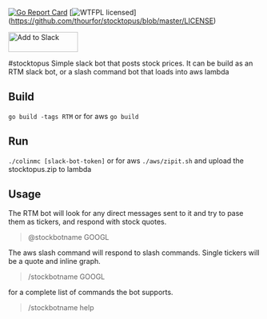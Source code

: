 [![Go Report Card](https://goreportcard.com/badge/github.com/thourfor/stocktopus)](https://goreportcard.com/report/github.com/thourfor/stocktopus)
[![WTFPL licensed](https://img.shields.io/badge/license-WTFPL-blue.svg)]
(https://github.com/thourfor/stocktopus/blob/master/LICENSE)

<a href="https://slack.com/oauth/authorize?scope=commands&client_id=15348769670.121517816146"><img alt="Add to Slack" height="40" width="139" src="https://platform.slack-edge.com/img/add_to_slack.png" srcset="https://platform.slack-edge.com/img/add_to_slack.png 1x, https://platform.slack-edge.com/img/add_to_slack@2x.png 2x" /></a>

#stocktopus
Simple slack bot that posts stock prices. It can be build as an RTM slack bot, or a slash command bot that loads into aws lambda

## Build
`go build -tags RTM`
or for aws
`go build`

## Run
`./colinmc [slack-bot-token]`
or for aws
`./aws/zipit.sh`
and upload the stocktopus.zip to lambda

## Usage
The RTM bot will look for any direct messages sent to it and try to pase them as tickers, and respond with stock quotes.
> @stockbotname GOOGL

The aws slash command will respond to slash commands. Single tickers will be a quote and inline graph. 
> /stockbotname GOOGL




for a complete list of commands the bot supports.
> /stockbotname help 

